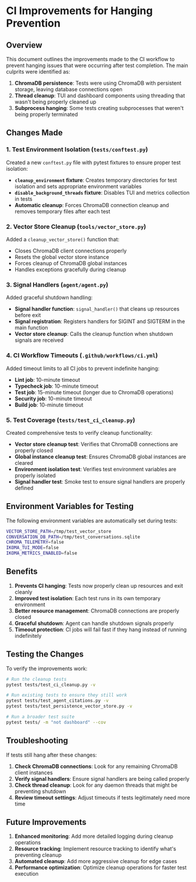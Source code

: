 # CI Improvements for Hanging Prevention

## Overview

This document outlines the improvements made to the CI workflow to prevent hanging issues that were occurring after test completion. The main culprits were identified as:

1. **ChromaDB persistence**: Tests were using ChromaDB with persistent storage, leaving database connections open
2. **Thread cleanup**: TUI and dashboard components using threading that wasn't being properly cleaned up
3. **Subprocess hanging**: Some tests creating subprocesses that weren't being properly terminated

## Changes Made

### 1. Test Environment Isolation (`tests/conftest.py`)

Created a new `conftest.py` file with pytest fixtures to ensure proper test isolation:

- **`cleanup_environment` fixture**: Creates temporary directories for test isolation and sets appropriate environment variables
- **`disable_background_threads` fixture**: Disables TUI and metrics collection in tests
- **Automatic cleanup**: Forces ChromaDB connection cleanup and removes temporary files after each test

### 2. Vector Store Cleanup (`tools/vector_store.py`)

Added a `cleanup_vector_store()` function that:

- Closes ChromaDB client connections properly
- Resets the global vector store instance
- Forces cleanup of ChromaDB global instances
- Handles exceptions gracefully during cleanup

### 3. Signal Handlers (`agent/agent.py`)

Added graceful shutdown handling:

- **Signal handler function**: `signal_handler()` that cleans up resources before exit
- **Signal registration**: Registers handlers for SIGINT and SIGTERM in the main function
- **Vector store cleanup**: Calls the cleanup function when shutdown signals are received

### 4. CI Workflow Timeouts (`.github/workflows/ci.yml`)

Added timeout limits to all CI jobs to prevent indefinite hanging:

- **Lint job**: 10-minute timeout
- **Typecheck job**: 10-minute timeout  
- **Test job**: 15-minute timeout (longer due to ChromaDB operations)
- **Security job**: 10-minute timeout
- **Build job**: 10-minute timeout

### 5. Test Coverage (`tests/test_ci_cleanup.py`)

Created comprehensive tests to verify cleanup functionality:

- **Vector store cleanup test**: Verifies that ChromaDB connections are properly closed
- **Global instance cleanup test**: Ensures ChromaDB global instances are cleared
- **Environment isolation test**: Verifies test environment variables are properly isolated
- **Signal handler test**: Smoke test to ensure signal handlers are properly defined

## Environment Variables for Testing

The following environment variables are automatically set during tests:

```bash
VECTOR_STORE_PATH=/tmp/test_vector_store
CONVERSATION_DB_PATH=/tmp/test_conversations.sqlite
CHROMA_TELEMETRY=false
IKOMA_TUI_MODE=false
IKOMA_METRICS_ENABLED=false
```

## Benefits

1. **Prevents CI hanging**: Tests now properly clean up resources and exit cleanly
2. **Improved test isolation**: Each test runs in its own temporary environment
3. **Better resource management**: ChromaDB connections are properly closed
4. **Graceful shutdown**: Agent can handle shutdown signals properly
5. **Timeout protection**: CI jobs will fail fast if they hang instead of running indefinitely

## Testing the Changes

To verify the improvements work:

```bash
# Run the cleanup tests
pytest tests/test_ci_cleanup.py -v

# Run existing tests to ensure they still work
pytest tests/test_agent_citations.py -v
pytest tests/test_persistence_vector_store.py -v

# Run a broader test suite
pytest tests/ -m "not dashboard" --cov
```

## Troubleshooting

If tests still hang after these changes:

1. **Check ChromaDB connections**: Look for any remaining ChromaDB client instances
2. **Verify signal handlers**: Ensure signal handlers are being called properly
3. **Check thread cleanup**: Look for any daemon threads that might be preventing shutdown
4. **Review timeout settings**: Adjust timeouts if tests legitimately need more time

## Future Improvements

1. **Enhanced monitoring**: Add more detailed logging during cleanup operations
2. **Resource tracking**: Implement resource tracking to identify what's preventing cleanup
3. **Automated cleanup**: Add more aggressive cleanup for edge cases
4. **Performance optimization**: Optimize cleanup operations for faster test execution 